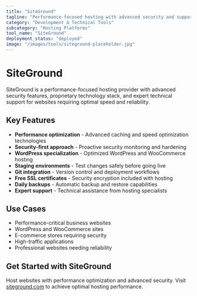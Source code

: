 ```yaml
---
title: "SiteGround"
tagline: "Performance-focused hosting with advanced security and support"
category: "Development & Technical Tools"
subcategory: "Hosting Platforms"
tool_name: "SiteGround"
deployment_status: "deployed"
image: "/images/tools/siteground-placeholder.jpg"
---
```


# SiteGround

SiteGround is a performance-focused hosting provider with advanced security features, proprietary technology stack, and expert technical support for websites requiring optimal speed and reliability.

## Key Features

- **Performance optimization** - Advanced caching and speed optimization technologies
- **Security-first approach** - Proactive security monitoring and hardening
- **WordPress specialization** - Optimized WordPress and WooCommerce hosting
- **Staging environments** - Test changes safely before going live
- **Git integration** - Version control and deployment workflows
- **Free SSL certificates** - Security encryption included with hosting
- **Daily backups** - Automatic backup and restore capabilities
- **Expert support** - Technical assistance from hosting specialists

## Use Cases

- Performance-critical business websites
- WordPress and WooCommerce sites
- E-commerce stores requiring security
- High-traffic applications
- Professional websites needing reliability

## Get Started with SiteGround

Host websites with performance optimization and advanced security. Visit [siteground.com](https://www.siteground.com) to achieve optimal hosting performance.